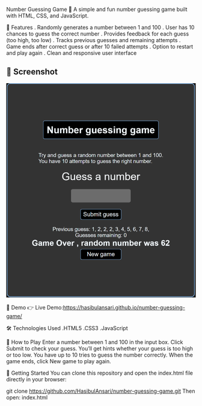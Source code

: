 Number Guessing Game 🎯
A simple and fun number guessing game built with HTML, CSS, and JavaScript.

🚀 Features
. Randomly generates a number between 1 and 100
. User has 10 chances to guess the correct number
. Provides feedback for each guess (too high, too low)
. Tracks previous guesses and remaining attempts
. Game ends after correct guess or after 10 failed attempts
. Option to restart and play again
. Clean and responsive user interface

## 📸 Screenshot

![Number Guessing Game Screenshot](game.png)


🧩 Demo
👉 Live Demo:https://hasibulansari.github.io/number-guessing-game/

🛠️ Technologies Used
.HTML5
.CSS3
.JavaScript

🧩 How to Play
Enter a number between 1 and 100 in the input box.
Click Submit to check your guess.
You’ll get hints whether your guess is too high or too low.
You have up to 10 tries to guess the number correctly.
When the game ends, click New game to play again.

🚀 Getting Started
You can clone this repository and open the index.html file directly in your browser:

git clone https://github.com/HasibulAnsari/number-guessing-game.git
Then open:
index.html